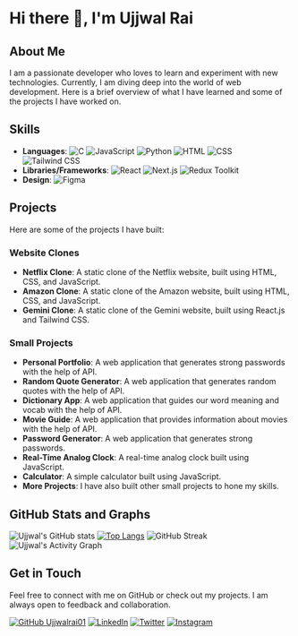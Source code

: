 # Hi there 👋, I'm Ujjwal Rai

## About Me
I am a passionate developer who loves to learn and experiment with new technologies. Currently, I am diving deep into the world of web development. Here is a brief overview of what I have learned and some of the projects I have worked on.

## Skills
- **Languages**:
  ![C](https://img.shields.io/badge/C-00599C?style=for-the-badge&logo=c&logoColor=white)
  ![JavaScript](https://img.shields.io/badge/JavaScript-F7DF1E?style=for-the-badge&logo=javascript&logoColor=black)
  ![Python](https://img.shields.io/badge/Python-3776AB?style=for-the-badge&logo=python&logoColor=white)
  ![HTML](https://img.shields.io/badge/HTML5-E34F26?style=for-the-badge&logo=html5&logoColor=white)
  ![CSS](https://img.shields.io/badge/CSS3-1572B6?style=for-the-badge&logo=css3&logoColor=white)
  ![Tailwind CSS](https://img.shields.io/badge/TailwindCSS-38B2AC?style=for-the-badge&logo=tailwind-css&logoColor=white)
- **Libraries/Frameworks**:
  ![React](https://img.shields.io/badge/React-20232A?style=for-the-badge&logo=react&logoColor=61DAFB)
  ![Next.js](https://img.shields.io/badge/Next.js-000000?style=for-the-badge&logo=next.js&logoColor=white)
  ![Redux Toolkit](https://img.shields.io/badge/Redux_Toolkit-764ABC?style=for-the-badge&logo=redux&logoColor=white)
- **Design**:
  ![Figma](https://img.shields.io/badge/Figma-F24E1E?style=for-the-badge&logo=figma&logoColor=white)

## Projects
Here are some of the projects I have built:

### Website Clones
- **Netflix Clone**: A static clone of the Netflix website, built using HTML, CSS, and JavaScript.
- **Amazon Clone**: A static clone of the Amazon website, built using HTML, CSS, and JavaScript.
- **Gemini Clone**: A static clone of the Gemini website, built using React.js and Tailwind CSS.

### Small Projects
- **Personal Portfolio**: A web application that generates strong passwords with the help of API.
- **Random Quote Generator**: A web application that generates random quotes with the help of API.
- **Dictionary App**: A web application that guides our word meaning and vocab with the help of API.
- **Movie Guide**: A web application that provides information about movies with the help of API.
- **Password Generator**: A web application that generates strong passwords.
- **Real-Time Analog Clock**: A real-time analog clock built using JavaScript.
- **Calculator**: A simple calculator built using JavaScript.
- **More Projects**: I have also built other small projects to hone my skills.

## GitHub Stats and Graphs
![Ujjwal's GitHub stats](https://github-readme-stats.vercel.app/api?username=Ujjwalrai01&show_icons=true&theme=radical)
[![Top Langs](https://github-readme-stats.vercel.app/api/top-langs/?username=Ujjwalrai01&layout=compact&theme=radical)](https://github.com/Ujjwalrai01/github-readme-stats)
![GitHub Streak](https://github-readme-streak-stats.herokuapp.com/?user=Ujjwalrai01&theme=radical)
![Ujjwal's Activity Graph](https://activity-graph.herokuapp.com/graph?username=Ujjwalrai01&theme=radical)

## Get in Touch
Feel free to connect with me on GitHub or check out my projects. I am always open to feedback and collaboration.

[![GitHub Ujjwalrai01](https://img.shields.io/github/followers/Ujjwalrai01?label=follow&style=social)](https://github.com/Ujjwalrai01)
[![LinkedIn](https://img.shields.io/badge/LinkedIn-0077B5?style=for-the-badge&logo=linkedin&logoColor=white)](https://www.linkedin.com/in/ujjwal-rai01?utm_source=share&utm_campaign=share_via&utm_content=profile&utm_medium=android_app)
[![Twitter](https://img.shields.io/badge/Twitter-1DA1F2?style=for-the-badge&logo=twitter&logoColor=white)](https://x.com/ujjwalrai01?t=cZLgdPvrH5tmpmXx64QAsA&s=08)
[![Instagram](https://img.shields.io/badge/Instagram-E4405F?style=for-the-badge&logo=instagram&logoColor=white)](https://www.instagram.com/ujjwalrai01?igsh=cHAxdGt2Zm9sb2w1)

